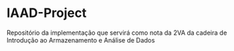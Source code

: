 # IAAD-Project
Repositório da implementação que servirá como nota da 2VA da cadeira de Introdução ao Armazenamento e Análise de Dados
